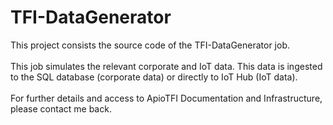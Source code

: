 # TFI-DataGenerator

This project consists the source code of the TFI-DataGenerator job. 
<br><br>
This job simulates the relevant corporate and IoT data. This data is ingested to the SQL database (corporate data) or directly to IoT Hub (IoT data). 
<br><br>
For further details and access to ApioTFI Documentation and Infrastructure, please contact me back.